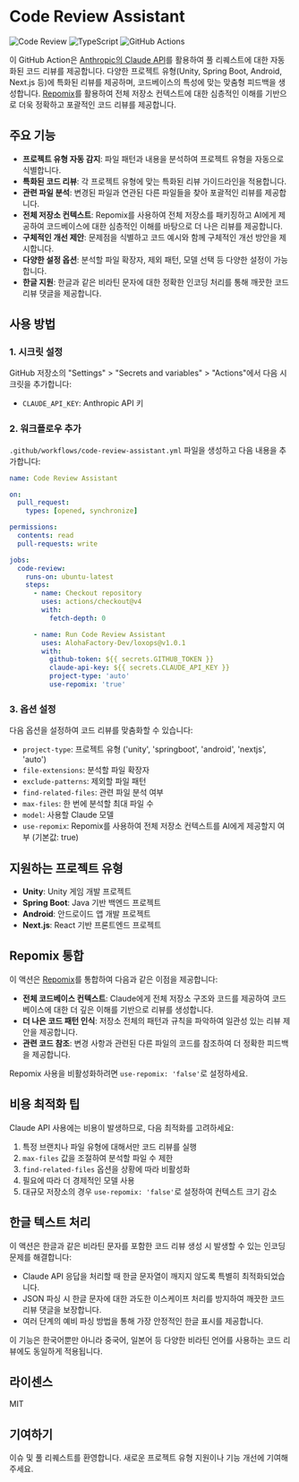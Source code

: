 # Code Review Assistant

![Code Review](https://img.shields.io/badge/AI-Code%20Review-purple)
![TypeScript](https://img.shields.io/badge/Language-TypeScript-blue)
![GitHub Actions](https://img.shields.io/badge/CI-GitHub%20Actions-2088FF)

이 GitHub Action은 [Anthropic의 Claude API](https://www.anthropic.com/claude)를 활용하여 풀 리퀘스트에 대한 자동화된 코드 리뷰를 제공합니다. 다양한 프로젝트 유형(Unity, Spring Boot, Android, Next.js 등)에 특화된 리뷰를 제공하며, 코드베이스의 특성에 맞는 맞춤형 피드백을 생성합니다. [Repomix](https://github.com/yamadashy/repomix)를 활용하여 전체 저장소 컨텍스트에 대한 심층적인 이해를 기반으로 더욱 정확하고 포괄적인 코드 리뷰를 제공합니다.

## 주요 기능

- **프로젝트 유형 자동 감지**: 파일 패턴과 내용을 분석하여 프로젝트 유형을 자동으로 식별합니다.
- **특화된 코드 리뷰**: 각 프로젝트 유형에 맞는 특화된 리뷰 가이드라인을 적용합니다.
- **관련 파일 분석**: 변경된 파일과 연관된 다른 파일들을 찾아 포괄적인 리뷰를 제공합니다.
- **전체 저장소 컨텍스트**: Repomix를 사용하여 전체 저장소를 패키징하고 AI에게 제공하여 코드베이스에 대한 심층적인 이해를 바탕으로 더 나은 리뷰를 제공합니다.
- **구체적인 개선 제안**: 문제점을 식별하고 코드 예시와 함께 구체적인 개선 방안을 제시합니다.
- **다양한 설정 옵션**: 분석할 파일 확장자, 제외 패턴, 모델 선택 등 다양한 설정이 가능합니다.
- **한글 지원**: 한글과 같은 비라틴 문자에 대한 정확한 인코딩 처리를 통해 깨끗한 코드 리뷰 댓글을 제공합니다.

## 사용 방법

### 1. 시크릿 설정

GitHub 저장소의 "Settings" > "Secrets and variables" > "Actions"에서 다음 시크릿을 추가합니다:

- `CLAUDE_API_KEY`: Anthropic API 키

### 2. 워크플로우 추가

`.github/workflows/code-review-assistant.yml` 파일을 생성하고 다음 내용을 추가합니다:

```yaml
name: Code Review Assistant

on:
  pull_request:
    types: [opened, synchronize]

permissions:
  contents: read
  pull-requests: write

jobs:
  code-review:
    runs-on: ubuntu-latest
    steps:
      - name: Checkout repository
        uses: actions/checkout@v4
        with:
          fetch-depth: 0

      - name: Run Code Review Assistant
        uses: AlohaFactory-Dev/loxops@v1.0.1
        with:
          github-token: ${{ secrets.GITHUB_TOKEN }}
          claude-api-key: ${{ secrets.CLAUDE_API_KEY }}
          project-type: 'auto'
          use-repomix: 'true'
```

### 3. 옵션 설정

다음 옵션을 설정하여 코드 리뷰를 맞춤화할 수 있습니다:

- `project-type`: 프로젝트 유형 ('unity', 'springboot', 'android', 'nextjs', 'auto')
- `file-extensions`: 분석할 파일 확장자
- `exclude-patterns`: 제외할 파일 패턴
- `find-related-files`: 관련 파일 분석 여부
- `max-files`: 한 번에 분석할 최대 파일 수
- `model`: 사용할 Claude 모델
- `use-repomix`: Repomix를 사용하여 전체 저장소 컨텍스트를 AI에게 제공할지 여부 (기본값: true)

## 지원하는 프로젝트 유형

- **Unity**: Unity 게임 개발 프로젝트
- **Spring Boot**: Java 기반 백엔드 프로젝트
- **Android**: 안드로이드 앱 개발 프로젝트
- **Next.js**: React 기반 프론트엔드 프로젝트

## Repomix 통합

이 액션은 [Repomix](https://github.com/yamadashy/repomix)를 통합하여 다음과 같은 이점을 제공합니다:

- **전체 코드베이스 컨텍스트**: Claude에게 전체 저장소 구조와 코드를 제공하여 코드베이스에 대한 더 깊은 이해를 기반으로 리뷰를 생성합니다.
- **더 나은 코드 패턴 인식**: 저장소 전체의 패턴과 규칙을 파악하여 일관성 있는 리뷰 제안을 제공합니다.
- **관련 코드 참조**: 변경 사항과 관련된 다른 파일의 코드를 참조하여 더 정확한 피드백을 제공합니다.

Repomix 사용을 비활성화하려면 `use-repomix: 'false'`로 설정하세요.

## 비용 최적화 팁

Claude API 사용에는 비용이 발생하므로, 다음 최적화를 고려하세요:

1. 특정 브랜치나 파일 유형에 대해서만 코드 리뷰를 실행
2. `max-files` 값을 조절하여 분석할 파일 수 제한
3. `find-related-files` 옵션을 상황에 따라 비활성화
4. 필요에 따라 더 경제적인 모델 사용
5. 대규모 저장소의 경우 `use-repomix: 'false'`로 설정하여 컨텍스트 크기 감소

## 한글 텍스트 처리

이 액션은 한글과 같은 비라틴 문자를 포함한 코드 리뷰 생성 시 발생할 수 있는 인코딩 문제를 해결합니다:

- Claude API 응답을 처리할 때 한글 문자열이 깨지지 않도록 특별히 최적화되었습니다.
- JSON 파싱 시 한글 문자에 대한 과도한 이스케이프 처리를 방지하여 깨끗한 코드 리뷰 댓글을 보장합니다.
- 여러 단계의 예비 파싱 방법을 통해 가장 안정적인 한글 표시를 제공합니다.

이 기능은 한국어뿐만 아니라 중국어, 일본어 등 다양한 비라틴 언어를 사용하는 코드 리뷰에도 동일하게 적용됩니다.

## 라이센스

MIT

## 기여하기

이슈 및 풀 리퀘스트를 환영합니다. 새로운 프로젝트 유형 지원이나 기능 개선에 기여해 주세요.